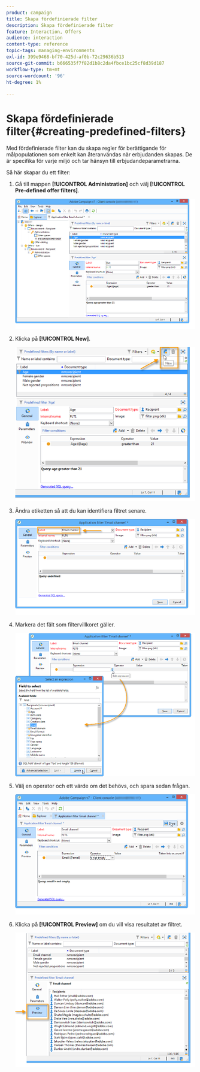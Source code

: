 ```yaml
---
product: campaign
title: Skapa fördefinierade filter
description: Skapa fördefinierade filter
feature: Interaction, Offers
audience: interaction
content-type: reference
topic-tags: managing-environments
exl-id: 399e9468-bf70-425d-af0b-72c29636b513
source-git-commit: b666535f7f82d1b8c2da4fbce1bc25cf8d39d187
workflow-type: tm+mt
source-wordcount: '96'
ht-degree: 1%

---
```


# Skapa fördefinierade filter{#creating-predefined-filters}



Med fördefinierade filter kan du skapa regler för berättigande för målpopulationen som enkelt kan återanvändas när erbjudanden skapas. De är specifika för varje miljö och tar hänsyn till erbjudandeparametrarna.

Så här skapar du ett filter:

1. Gå till mappen **[!UICONTROL Administration]** och välj **[!UICONTROL Pre-defined offer filters]**.

   ![](assets/offer_filter_create_005.png)

1. Klicka på **[!UICONTROL New]**.

   ![](assets/offer_filter_create_001.png)

1. Ändra etiketten så att du kan identifiera filtret senare.

   ![](assets/offer_filter_create_002.png)

1. Markera det fält som filtervillkoret gäller.

   ![](assets/offer_filter_create_003.png)

1. Välj en operator och ett värde om det behövs, och spara sedan frågan.

   ![](assets/offer_filter_create_004.png)

1. Klicka på **[!UICONTROL Preview]** om du vill visa resultatet av filtret.

   ![](assets/offer_filter_create_006.png)
